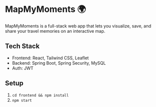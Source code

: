 # MapMyMoments 🌍
MapMyMoments is a full-stack web app that lets you visualize, save, and share your travel memories on an interactive map.

## Tech Stack
- Frontend: React, Tailwind CSS, Leaflet
- Backend: Spring Boot, Spring Security, MySQL
- Auth: JWT

## Setup
1. `cd frontend && npm install`
2. `npm start`

